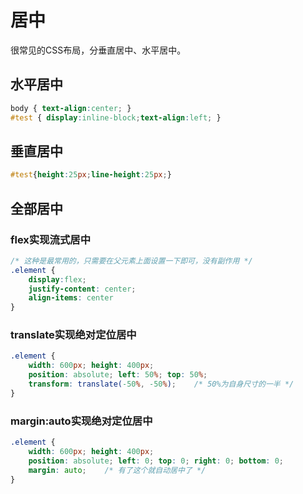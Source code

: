 # 居中

很常见的CSS布局，分垂直居中、水平居中。

## 水平居中

```css
body { text-align:center; }
#test { display:inline-block;text-align:left; }
```

## 垂直居中

```css
#test{height:25px;line-height:25px;}
```

## 全部居中

### flex实现流式居中

```css
/* 这种是最常用的，只需要在父元素上面设置一下即可，没有副作用 */
.element { 
    display:flex;
    justify-content: center;
    align-items: center
}
```

### translate实现绝对定位居中

```css
.element {
    width: 600px; height: 400px;
    position: absolute; left: 50%; top: 50%;
    transform: translate(-50%, -50%);    /* 50%为自身尺寸的一半 */
}
```

### margin:auto实现绝对定位居中

```css
.element {
    width: 600px; height: 400px;
    position: absolute; left: 0; top: 0; right: 0; bottom: 0;
    margin: auto;    /* 有了这个就自动居中了 */
}
```

